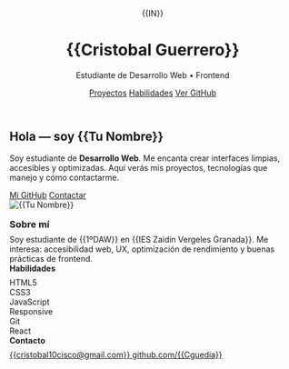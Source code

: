 

<div class="wrap"><!-- HEADER --><header>
<div class="brand">
<div class="logo" aria-hidden="true">{{IN}}</div>
<div>
<h1>{{Cristobal Guerrero}}</h1>
<p>Estudiante de Desarrollo Web &bull; Frontend</p>
</div>
</div>
<nav><a href="#proyectos">Proyectos</a> <a href="#skills">Habilidades</a> <a class="cta" href="https://github.com/{{GITHUB_USERNAME}}" target="_blank" rel="noopener">Ver GitHub</a></nav></header>
<div class="grid"><!-- MAIN -->
<section class="card">
<div class="hero">
<div class="hero-left">
<h2 class="intro">Hola &mdash; soy <strong>{{Tu Nombre}}</strong></h2>
<p class="tagline">Soy estudiante de <strong>Desarrollo Web</strong>. Me encanta crear interfaces limpias, accesibles y optimizadas. Aqu&iacute; ver&aacute;s mis proyectos, tecnolog&iacute;as que manejo y c&oacute;mo contactarme.</p>
<div class="hero-actions"><a class="btn btn-primary" href="https://github.com/{{GITHUB_USERNAME}}" target="_blank" rel="noopener">Mi GitHub</a> <a class="btn btn-ghost" href="#contacto">Contactar</a></div>
</div>
<div class="avatar" aria-hidden="true"><!-- Sustituye por tu foto real si quieres: <img src="ruta-a-tu-foto.jpg" alt="Tu Nombre"> --> <img src="{{URL_DE_TU_IMAGEN_OPCIONAL}}" alt="{{Tu Nombre}}" /></div>
</div>
</section>
<section id="experiencia" class="card" style="margin-top: 16px;">
<h3 style="margin: 0 0 8px 0;">Sobre m&iacute;</h3>
<p style="margin: 0; color: var(--muted);">Soy estudiante de {{1ºDAW}} en {{IES Zaidín Vergeles Granada}}. Me interesa: accesibilidad web, UX, optimizaci&oacute;n de rendimiento y buenas pr&aacute;cticas de frontend.</p>
</section>
<!-- SIDEBAR -->
<aside class="sidebar">
<div class="card section">
<h4 style="margin: 0 0 8px 0;">Habilidades</h4>
<div id="skills" class="skills">
<div class="skill">HTML5</div>
<div class="skill">CSS3</div>
<div class="skill">JavaScript</div>
<div class="skill">Responsive</div>
<div class="skill">Git</div>
<div class="skill">React</div>
<!-- Añade o quita según necesites --></div>
</div>
<div class="card section">
<h4 style="margin: 0 0 8px 0;">Contacto</h4>
<div id="contacto" class="contact"><a href="mailto:cristobal10cisco@gmail.com">{{cristobal10cisco@gmail.com}} </a> <a href="https://github.com/{{GITHUB_USERNAME}}" target="_blank" rel="noopener"> github.com/{{Cguedia}} </a> <a href="{{LINKEDIN}}" target="_blank" rel="noopener"></a></div>
</div>
</aside>
</div>
</div>
